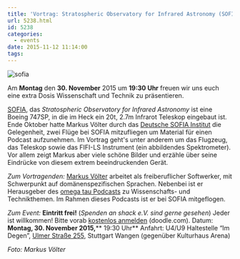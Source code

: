 ```yaml
---
title: 'Vortrag: Stratospheric Observatory for Infrared Astronomy (SOFIA)'
url: 5238.html
id: 5238
categories:
  - events
date: 2015-11-12 11:14:00
tags:
---
```


![sofia](https://blog.shackspace.de/wp-content/uploads/2015/11/sofia.jpg)

Am **Montag** den **30\. November** 2015 um **19:30 Uhr** freuen wir uns euch eine extra Dosis Wissenschaft und Technik zu präsentieren.

[SOFIA](http://www.nasa.gov/mission_pages/SOFIA/index.html), das _Stratospheric Observatory for Infrared Astronomy_ ist eine Boeing 747SP, in die im Heck ein 20t, 2.7m Infrarot Teleskop eingebaut ist. Ende Oktober hatte Markus Völter durch das [Deutsche SOFIA Institut](https://www.dsi.uni-stuttgart.de/) die Gelegenheit, zwei Flüge bei SOFIA mitzufliegen um Material für einen Podcast aufzunehmen. Im Vortrag geht's unter anderem um das Flugzeug, das Teleskop sowie das FIFI-LS Instrument (ein abbildendes Spektrometer). Vor allem zeigt Markus aber viele schöne Bilder und erzähle über seine Eindrücke von diesem extrem beeindruckenden Gerät.

_Zum Vortragenden:_
[Markus Völter](http://voelter.de) arbeitet als freiberuflicher Softwerker, mit Schwerpunkt auf domänenspezifischen Sprachen. Nebenbei ist er Herausgeber des [omega ](http://omegataupodcast.net)[tau Podcasts](http://omegataupodcast.net) zu Wissenschafts- und Technikthemen. Im Rahmen dieses Podcasts ist er bei SOFIA mitgeflogen.

_Zum Event:_
**Eintritt frei!** (_Spenden an shack e.V. sind gerne gesehen_) Jeder ist willkommen!
Bitte vorab [kostenlos anmelden](http://doodle.com/poll/67hevepv6m6bnidn) (doodle.com).
Datum: **Montag, 30\. November 2015,**** 19:30 Uhr**
Anfahrt: U4/U9 Haltestelle “Im Degen”, [Ulmer Straße 255](https://blog.shackspace.de/?page_id=713), Stuttgart Wangen (gegenüber Kulturhaus Arena)

_Foto: Markus Völter_